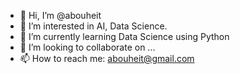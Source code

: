 - 👋 Hi, I’m @abouheit
- 👀 I’m interested in AI, Data Science.
- 🌱 I’m currently learning Data Science using Python
- 💞️ I’m looking to collaborate on ...
- 📫 How to reach me: abouheit@gmail.com

<!---
abouheit/abouheit is a ✨ special ✨ repository because its `README.md` (this file) appears on your GitHub profile.
You can click the Preview link to take a look at your changes.
--->
